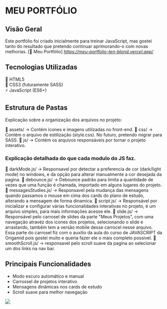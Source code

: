 # MEU PORTFÓLIO

## Visão Geral
Este portfólio foi criado inicialmente para treinar JavaScript, mas gostei tanto do resultado que pretendo continuar aprimorando-o com novas melhorias.
[🔗 Meu Portfólio] *https://meu-portfolio-ten-blond.vercel.app/*
                

## Tecnologias Utilizadas  
🔶 HTML5  
🎨 CSS3 (futuramente SASS)  
⚡ JavaScript (ES6+)

## Estrutura de Pastas
Explicação sobre a organização dos arquivos no projeto:

📂 assets/ → Contém ícones e imagens utilizadas no front-end.
📂 css/ → Contém o arquivo de estilização (style.css). No futuro, pretendo migrar para SASS.
📂 js/ → Contém os arquivos responsáveis por tornar o projeto interativo.

### Explicação detalhada do que cada modulo do JS faz.

📄 darkMode.js/ → Responsavel por detectar a preferencia de cor (dark/light mode) no windows, e da opção para alterar manualmente a cor desejada da pagina.
📄 debounce.js/ → Debounce padrão para limita a quantidade de vezes que uma função é chamada, importado em alguns lugares do projeto.
📄 messagesStudies.js/ → Responsavel pela mudança das mensagens quando passamos o mouse em cima dos cards do plano de estudo, alterando a mensagem de forma dinamica.
📄 script.js/ → Responsável por inicializar e configurar várias funcionalidades interativas no projeto, é um arquivo simples, para mais informações acesse ele.
📄 slide.js/ → Responsável pelo carrosel de slides da parte "Meus Projetos", com uma navegação atravéz dos icones dos projetos, selecionando o slide e arrastando, também tem a versão mobile desse carrocel nesse arquivo. Essa parte do carrosel fiz com o auxilio da aula do curso de JAVASCRIPT da Origamid pois gostei muito e queria fazer ele o mais completo possivel.
📄 smoothScroll.js/ → responsavel pelo scroll suave da pagina ao selecionar um dos links na nav bar.

## Principais Funcionalidades  
- Modo escuro automático e manual  
- Carrossel de projetos interativo  
- Mensagens dinâmicas nos cards de estudo  
- Scroll suave para melhor navegação  

<a href="https://meu-portfolio-ten-blond.vercel.app/" target="_blank">
    <img src="https://img.shields.io/badge/Acessar%20Portfólio-28a745?style=for-the-badge&logo=github&logoColor=white">
</a>
